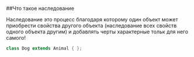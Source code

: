##Что такое наследование

Наследование это процесс благодаря которому один объект может приобрести свойства другого объекта (наследование всех свойств одного объекта другим) и добавлять черты характерные тольк для него самого!

```java
class Dog extends Animal { };
```
